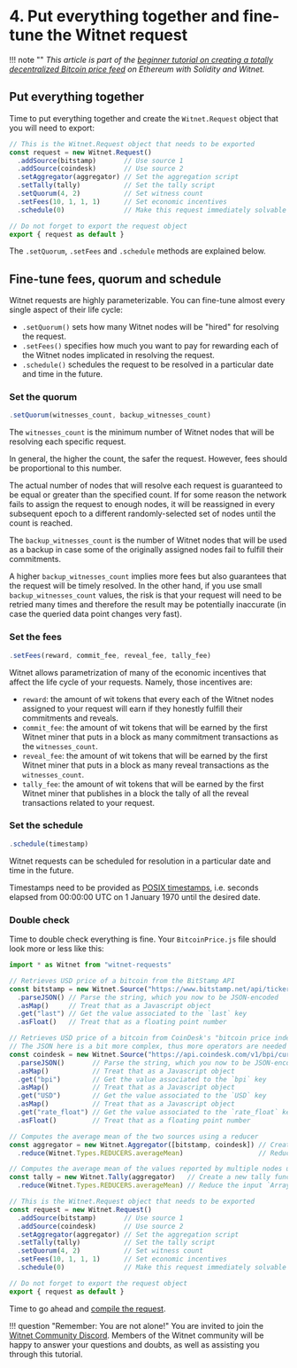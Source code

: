 # 4. Put everything together and fine-tune the Witnet request

!!! note ""
    *This article is part of the [beginner tutorial on creating a totally decentralized Bitcoin price feed][intro]
    on Ethereum with Solidity and Witnet.*

## Put everything together

Time to put everything together and create the `Witnet.Request` object
that you will need to export:

```javascript
// This is the Witnet.Request object that needs to be exported
const request = new Witnet.Request()
  .addSource(bitstamp)       // Use source 1
  .addSource(coindesk)       // Use source 2
  .setAggregator(aggregator) // Set the aggregation script
  .setTally(tally)           // Set the tally script
  .setQuorum(4, 2)           // Set witness count
  .setFees(10, 1, 1, 1)      // Set economic incentives
  .schedule(0)               // Make this request immediately solvable

// Do not forget to export the request object
export { request as default }
```

The `.setQuorum`, `.setFees` and `.schedule` methods are explained
below.

## Fine-tune fees, quorum and schedule

Witnet requests are highly parameterizable. You can fine-tune almost 
every single aspect of their life cycle:

- `.setQuorum()` sets how many Witnet nodes will be "hired" for
  resolving the request.
- `.setFees()` specifies how much you want to pay for rewarding each of
  the Witnet nodes implicated in resolving the request.
- `.schedule()` schedules the request to be resolved in a particular
  date and time in the future.
  
### Set the quorum

```javascript
.setQuorum(witnesses_count, backup_witnesses_count)
```

The `witnesses_count` is the minimum number of Witnet nodes that will be
resolving each specific request.

In general, the higher the count, the safer the request. However, fees
should be proportional to this number.

The actual number of nodes that will resolve each request is guaranteed
to be equal or greater than the specified count. If for some reason the
network fails to assign the request to enough nodes, it will be
reassigned in every subsequent epoch to a different randomly-selected
set of nodes until the count is reached.

The `backup_witnesses_count` is the number of Witnet nodes that will be
used as a backup in case some of the originally assigned nodes fail to
fulfill their commitments.

A higher `backup_witnesses_count` implies more fees but also guarantees
that the request will be timely resolved. In the other hand, if you use
small `backup_witnesses_count` values, the risk is that your request
will need to be retried many times and therefore the result may be
potentially inaccurate (in case the queried data point changes very
fast).

### Set the fees
```javascript
.setFees(reward, commit_fee, reveal_fee, tally_fee)
```

Witnet allows parametrization of many of the economic incentives that
affect the life cycle of your requests. Namely, those incentives are:

- `reward`: the amount of wit tokens that every each of the Witnet nodes
  assigned to your request will earn if they honestly fulfill their
  commitments and reveals.
- `commit_fee`: the amount of wit tokens that will be earned by the
  first Witnet miner that puts in a block as many commitment
  transactions as the `witnesses_count`.
- `reveal_fee`: the amount of wit tokens that will be earned by the
  first Witnet miner that puts in a block as many reveal transactions as
  the `witnesses_count`.
- `tally_fee`: the amount of wit tokens that will be earned by the first
  Witnet miner that publishes in a block the tally of all the reveal
  transactions related to your request.

### Set the schedule
```javascript
.schedule(timestamp)
```

Witnet requests can be scheduled for resolution in a particular date and
time in the future.

Timestamps need to be provided as [POSIX timestamps][POSIX], i.e.
seconds elapsed from 00:00:00 UTC on 1 January 1970 until the desired
date.

### Double check
Time to double check everything is fine. Your `BitcoinPrice.js` file should
look more or less like this:

```javascript
import * as Witnet from "witnet-requests"

// Retrieves USD price of a bitcoin from the BitStamp API
const bitstamp = new Witnet.Source("https://www.bitstamp.net/api/ticker/")
  .parseJSON() // Parse the string, which you now to be JSON-encoded
  .asMap()     // Treat that as a Javascript object
  .get("last") // Get the value associated to the `last` key
  .asFloat()   // Treat that as a floating point number

// Retrieves USD price of a bitcoin from CoinDesk's "bitcoin price index" API
// The JSON here is a bit more complex, thus more operators are needed
const coindesk = new Witnet.Source("https://api.coindesk.com/v1/bpi/currentprice.json")
  .parseJSON()       // Parse the string, which you now to be JSON-encoded
  .asMap()           // Treat that as a Javascript object
  .get("bpi")        // Get the value associated to the `bpi` key
  .asMap()           // Treat that as a Javascript object
  .get("USD")        // Get the value associated to the `USD` key
  .asMap()           // Treat that as a Javascript object
  .get("rate_float") // Get the value associated to the `rate_float` key
  .asFloat()         // Treat that as a floating point number

// Computes the average mean of the two sources using a reducer
const aggregator = new Witnet.Aggregator([bitstamp, coindesk]) // Create a new aggregation
  .reduce(Witnet.Types.REDUCERS.averageMean)                   // Reduce the input `Array` using the average mean

// Computes the average mean of the values reported by multiple nodes using a reducer
const tally = new Witnet.Tally(aggregator)   // Create a new tally function
  .reduce(Witnet.Types.REDUCERS.averageMean) // Reduce the input `Array` using the average mean

// This is the Witnet.Request object that needs to be exported
const request = new Witnet.Request()
  .addSource(bitstamp)       // Use source 1
  .addSource(coindesk)       // Use source 2
  .setAggregator(aggregator) // Set the aggregation script
  .setTally(tally)           // Set the tally script
  .setQuorum(4, 2)           // Set witness count
  .setFees(10, 1, 1, 1)      // Set economic incentives
  .schedule(0)               // Make this request immediately solvable

// Do not forget to export the request object
export { request as default }
```

Time to go ahead and [compile the request][next].

!!! question "Remember: You are not alone!"
    You are invited to join the [Witnet Community Discord][discord].
    Members of the Witnet community will be happy to answer your
    questions and doubts, as well as assisting you through this
    tutorial.

[discord]: https://discord.gg/X4uurfP
[intro]: /tutorials/bitcoin-price-feed/introduction
[POSIX]: https://en.wikipedia.org/wiki/Unix_time
[next]: /tutorials/bitcoin-price-feed/compiling

